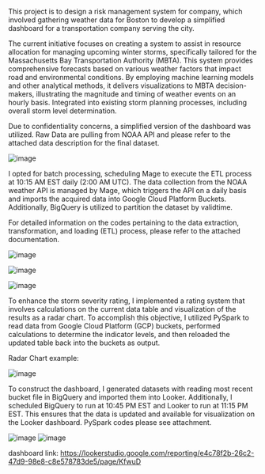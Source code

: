 
This project is to design a risk management system for company, which involved gathering weather data for Boston to develop a simplified dashboard for a transportation company serving the city.

The current initiative focuses on creating a system to assist in resource allocation for managing upcoming winter storms, specifically tailored for the Massachusetts Bay Transportation Authority (MBTA). This system provides comprehensive forecasts based on various weather factors that impact road and environmental conditions. By employing machine learning models and other analytical methods, it delivers visualizations to MBTA decision-makers, illustrating the magnitude and timing of weather events on an hourly basis. Integrated into existing storm planning processes, including overall storm level determination.

Due to confidentiality concerns, a simplified version of the dashboard was utilized. Raw Data are pulling from NOAA API and please refer to the attached data description for the final dataset.

![image](https://github.com/TerryLiu207/DE-homework/assets/157868320/f317d71a-cf3c-41b4-ba59-cc8ddffbe75a)

I opted for batch processing, scheduling Mage to execute the ETL process at 10:15 AM EST daily (2:00 AM UTC). The data collection from the NOAA weather API is managed by Mage, which triggers the API on a daily basis and imports the acquired data into Google Cloud Platform Buckets. Additionally, BigQuery is utilized to partition the dataset by validtime.

For detailed information on the codes pertaining to the data extraction, transformation, and loading (ETL) process, please refer to the attached documentation.

![image](https://github.com/TerryLiu207/DE-homework/assets/157868320/5524b8eb-d92e-43cd-81d5-138c4db986f1)

![image](https://github.com/TerryLiu207/DE-homework/assets/157868320/41117010-c49e-451d-9438-5a3c5a4f23c1)

![image](https://github.com/TerryLiu207/DE-homework/assets/157868320/943c5177-b5bd-439d-a91b-3e74deb9960c)


To enhance the storm severity rating, I implemented a rating system that involves calculations on the current data table and visualization of the results as a radar chart. To accomplish this objective, I utilized PySpark to read data from Google Cloud Platform (GCP) buckets, performed calculations to determine the indicator levels, and then reloaded the updated table back into the buckets as output.

Radar Chart example:

![image](https://github.com/TerryLiu207/DE-homework/assets/157868320/eb69e36c-0f13-46e7-9729-936280a6bd94)


To construct the dashboard, I generated datasets with reading most recent bucket file in BigQuery and imported them into Looker. Additionally, I scheduled BigQuery to run at 10:45 PM EST and Looker to run at 11:15 PM EST. This ensures that the data is updated and available for visualization on the Looker dashboard.
PySpark codes please see attachment.

![image](https://github.com/TerryLiu207/DE-homework/assets/157868320/84b87c60-f54d-4ed3-a1bd-3adc570e5d20)
![image](https://github.com/TerryLiu207/DE-homework/assets/157868320/1d365b90-86a5-4380-a8a5-a22b7d89c8d6)


dashboard link: https://lookerstudio.google.com/reporting/e4c78f2b-26c2-47d9-98e8-c8e578783de5/page/KfwuD


